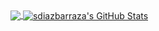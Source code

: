 <a href="https://github.com/sdiazbarraza/sdiazbarraza">
  <img align="center" src="https://github-readme-stats.vercel.app/api/top-langs/?username=sdiazbarraza&title_color=ffffff&text_color=c9cacc&icon_color=2bbc8a&bg_color=1d1f21" />
</a>
<a href="https://github.com/sdiazbarraza/sdiazbarraza">
  <img align="center" src="https://github-readme-stats.vercel.app/api?username=sdiazbarraza&show_icons=true&line_height=27&count_private=true&title_color=ffffff&text_color=c9cacc&icon_color=2bbc8a&bg_color=1d1f21" alt="sdiazbarraza's GitHub Stats" />
</a>

<!--
**sdiazbarraza/sdiazbarraza** is a ✨ _special_ ✨ repository because its `README.md` (this file) appears on your GitHub profile.


Here are some ideas to get you started:

- 🔭 I’m currently working on ...
- 🌱 I’m currently learning ...
- 👯 I’m looking to collaborate on ...
- 🤔 I’m looking for help with ...
- 💬 Ask me about ...
- 📫 How to reach me: ...
- 😄 Pronouns: ...
- ⚡ Fun fact: ...
-->
